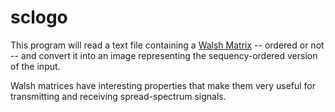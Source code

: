 # sclogo

This program will read a text file containing a [Walsh Matrix](https://en.wikipedia.org/wiki/Walsh_matrix) -- ordered or not -- and convert it into an image representing the sequency-ordered version of the input.

Walsh matrices have interesting properties that make them very useful for transmitting and receiving spread-spectrum signals.

